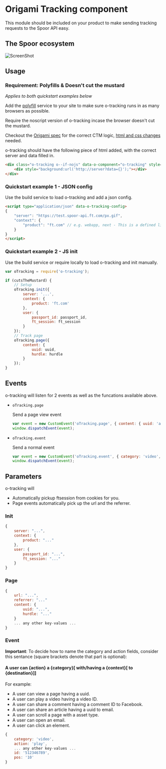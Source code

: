 # Origami Tracking component

This module should be included on your product to make sending tracking requests to the Spoor API easy.

## The Spoor ecosystem
![ScreenShot](https://rawgit.com/Financial-Times/o-tracking/master/resources/images/ngda-system-design.svg)

## Usage

### Requirement: Polyfills & Doesn't cut the mustard
_Applies to both quickstart examples below_


Add the [polyfill](https://cdn.polyfill.io/) service to your site to make sure o-tracking runs in as many browsers as possible.

Require the noscript version of o-tracking incase the browser doesn't cut the mustard.

Checkout the [Origami spec](http://origami.ft.com/docs/developer-guide/using-modules/#core-vs-enhanced-experience) for the correct CTM logic, [html and css changes](http://origami.ft.com/docs/developer-guide/using-modules/#styles-for-fallbacks-and-enhancements) needed.



o-tracking should have the following piece of html added, with the correct server and data filled in.
```html
<div class="o-tracking o--if-nojs" data-o-component="o-tracking" style="height:0;line-height:0;overflow:hidden;">
	<div style="background:url('http://server?data={}');"></div>
</div>
```

### Quickstart example 1 - JSON config

Use the build service to load o-tracking and add a json config.

```html
<script type="application/json" data-o-tracking-config>
{
	"server": "https://test.spoor-api.ft.com/px.gif",
	"context": {
		"product": "ft.com" // e.g. webapp, next - This is a defined list, send the correct value!
	}
}
</script>
```

### Quickstart example 2 - JS init

Use the build service or require locally to load o-tracking and init manually.
```js
var oTracking = require('o-tracking');
```

```js
if (cutsTheMustard) {
    // Setup
    oTracking.init({
        server: '...',
        context: {
            product: 'ft.com'
        },
        user: {
            passport_id: passport_id,
            ft_session: ft_session
        }
    });
    // Track page
    oTracking.page({
        content: {
            uuid: uuid,
            hurdle: hurdle
        }
    });
}
```

## Events

o-tracking will listen for 2 events as well as the funcations available above.

- `oTracking.page`
    
    Send a page view event

    ```js
    var event = new CustomEvent('oTracking.page', { content: { uuid: 'abc-123', barrier: 'PREMIUM' }});
    window.dispatchEvent(event);
    ```
- `oTracking.event`
    
    Send a normal event  

    ```js
    var event = new CustomEvent('oTracking.event', { category: 'video', action: 'play', id: '512346789', pos: '10' });
    window.dispatchEvent(event);
    ```

## Parameters

o-tracking will
* Automatically pickup ftsession from cookies for you.
* Page events automatically pick up the url and the referrer.

### Init
```js
{
    server: "...",
    context: {
        product: "..."
    },
    user: {
        passport_id: "...",
        ft_session: "..."
    }
}
```

### Page
```js
{
    url: "...",
    referrer: "..."
    content: {
        uuid: "...",
        hurdle: "..."
    }
    ... any other key-values ...
}
```

### Event

__Important__: To decide how to name the category and action fields, consider this sentance (square brackets denote that part is optional):

#### A user can {action} a {category}[ with/having a {context}[ to {destination}]]

For example:
* A user can view a page having a uuid.
* A user can play a video having a video ID.
* A user can share a comment having a comment ID to Facebook.
* A user can share an article having a uuid to email.
* A user can scroll a page with a asset type.
* A user can open an email.
* A user can click an element.

```js
{
    category: 'video',
    action: 'play',
    ... any other key-values ...  
    id: '512346789',
    pos: '10'
}
```
